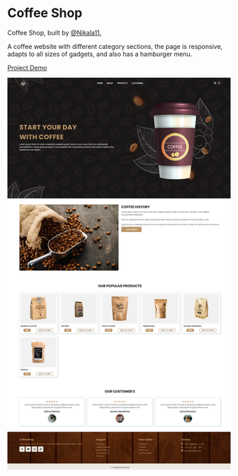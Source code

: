 # Coffee Shop

<p>Coffee Shop, built by <a href="https://github.com/Nikala11" target="_blank">@Nikala11.</a></p>
<p>A coffee website with different category sections, the page is responsive, adapts to all sizes of gadgets, and also has a hamburger menu.</p>

<a href="https://nikala11.github.io/Coffee-Shop/" target="_blank">Project Demo</a>

![Uploading Coffee-Shop.png…](Img/Coffee-Shop.png)
